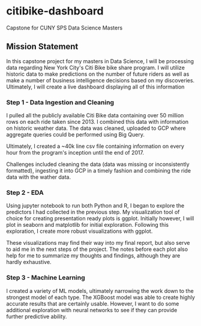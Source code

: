 # citibike-dashboard
Capstone for CUNY SPS Data Science Masters

## Mission Statement

In this capstone project for my masters in Data Science, I will be processing data regarding New York City's Citi Bike bike share program. I will utilize historic data to make predictions on the number of future riders as well as make a number of business intelligence decisions based on my discoveries. Ultimately, I will create a live dashboard displaying all of this information

### Step 1 - Data Ingestion and Cleaning

I pulled all the publicly available Citi Bike data containing over 50 million rows on each ride taken since 2013. I combined this data with information on historic weather data. The data was cleaned, uploaded to GCP where aggregate queries could be performed using Big Query. 

Ultimately, I created a ~40k line csv file containing information on every hour from the program's inception until the end of 2017.

Challenges included cleaning the data (data was missing or inconsistently formatted), ingesting it into GCP in a timely fashion and combining the ride data with the wather data.

### Step 2 - EDA

Using jupyter notebook to run both Python and R, I began to explore the predictors I had collected in the previous step. My visualization tool of choice for creating presentation ready plots is ggplot. Initially however, I will plot in seaborn and matplotlib for initial exploration. Following this exploration, I create more robust visualizations with ggplot. 

These visualizations may find their way into my final report, but also serve to aid me in the next steps of the project. The notes before each plot also help for me to summarize my thoughts and findings, although they are hardly exhaustive.

### Step 3 - Machine Learning

I created a variety of ML models, ultimately narrowing the work down to the strongest model of each type. The XGBoost model was able to create highly accurate results that are certainly usable. However, I want to do some additional exploration with neural networks to see if they can provide further predictive ability.








